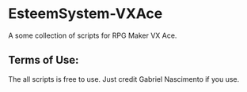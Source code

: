 # EsteemSystem-VXAce
A some collection of scripts for RPG Maker VX Ace.

## Terms of Use:
The all scripts is free to use. Just credit Gabriel Nascimento if you use.